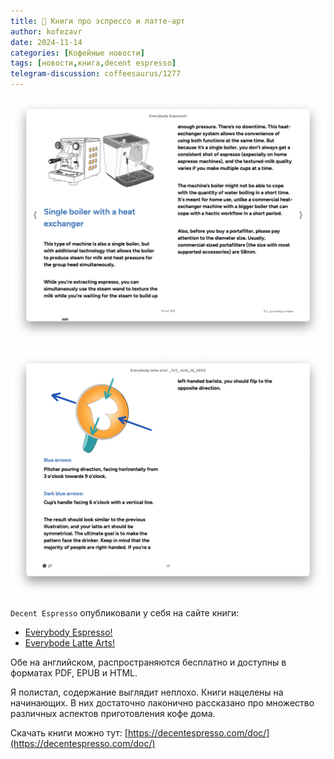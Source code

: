 ```yaml
---
title: 📰 Книги про эспрессо и латте-арт
author: kofezavr
date: 2024-11-14
categories: [Кофейные новости]
tags: [новости,книга,decent espresso]
telegram-discussion: coffeesaurus/1277
--- 
```

![Книги про эспрессо и латте-арт](/assets/img/posts/24/11/books.jpg)

![Книги про эспрессо и латте-арт](/assets/img/posts/24/11/books2.jpg)

`Decent Espresso` опубликовали у себя на сайте книги:
- [Everybody Espresso!](https://decentespresso.com/doc/everybody_espresso/)
- [Everybode Latte Arts!](https://decentespresso.com/doc/everybody_latte_arts/)

Обе на английском, распространяются бесплатно и доступны в форматах PDF, EPUB и HTML. 

Я полистал, содержание выглядит неплохо. Книги нацелены на начинающих. В них достаточно лаконично рассказано про множество различных аспектов приготовления кофе дома.

Скачать книги можно тут: [https://decentespresso.com/doc/](https://decentespresso.com/doc/)